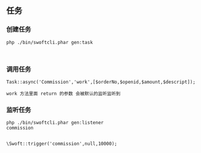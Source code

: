 ## 任务

### 创建任务
```
php ./bin/swoftcli.phar gen:task



```


### 调用任务

```
Task::async('Commission','work',[$orderNo,$openid,$amount,$descript]);

work 方法里面 return 的参数 会被默认的监听监听到
```


### 监听任务


```
php ./bin/swoftcli.phar gen:listener
commission


\Swoft::trigger('commission',null,10000);
```
